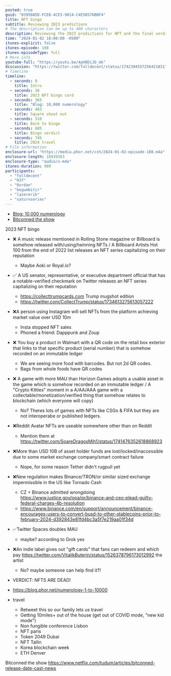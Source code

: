 ```yaml
---
posted: true
guid: "83958A5D-FCE8-4CE3-9814-C4E50576BBF4"
title: NFT bingo
subtitle: Reviewing 2023 predictions
# The description can be up to 400 characters
description: Reviewing the 2023 predictions for NFT and the final verdicts on the bingo card. Also looking at travel plans for the upcoming year.
time: "2024-01-02 18:00:00 -0500"
itunes-explicit: false
itunes-episode: 108
itunes-episodeType: full
# More info
youtube-full: "https://youtu.be/4pH8DiJD_mk"
discussion: "https://twitter.com/fulldecent/status/1742394557256421831"
# Timeline
timeline:
  - seconds: 0
    title: Intro
  - seconds: 36
    title: 2023 NFT bingo card
  - seconds: 365
    title: "Blog: 10,000 numerology"
  - seconds: 483
    title: Square shout out
  - seconds: 510
    title: Back to bingo
  - seconds: 685
    title: Bingo verdict
  - seconds: 745
    title: 2024 travel
# File information
enclosure-url: "https://media.phor.net/csh/2024-01-02-episode-108.m4a"
enclosure-length: 18939163
enclosure-type: "audio/x-m4a"
itunes-duration: 909
participants:
  - "fulldecent"
  - "037"
  - "0xrdan"
  - "begumbitir"
  - "lazererik"
  - "saturnseries"
---
```


- [Blog: 10,000 numerology](https://blog.phor.net/numerology-1-to-10000)
- [Bitconned the show](https://www.netflix.com/tudum/articles/bitconned-release-date-cast-news)

<!--end of quick notes-->

2023 NFT bingo

- ❌ A music release mentioned in Rolling Stone magazine or Billboard is somehow released with/using/twinning NFTs / A Billboard Artists Hot 100 from the end of 2022 list releases an NFT series capitalizing on their reputation
  - Maybe Aoki or Royal.io?
- ✅ A US senator, representative, or executive department official that has a notable-verified checkmark on Twitter releases an NFT series capitalizing on their reputation
  - https://collecttrumpcards.com Trump mugshot edition
  - https://twitter.com/CollectTrump/status/1734613275613057222 
- ❌A person using Instagram will sell NFTs from the platform achieving market value over USD 10m
  - Insta stopped NFT sales
  - Phoned a friend: Dapppunk and Zoup
- ❌ You buy a product in Walmart with a QR code on the retail box exterior that links to that specific product (serial number) that is somehow recorded on an immutable ledger
  - We are seeing more food with barcodes. But not 2d QR codes.
  - Bags from whole foods have QR codes
- ❌ A game with more MAU than Horizon Games adopts a usable asset in the game which is somehow recorded on an immutable ledger / A "Crypto Kitties" moment in a A/AA/AAA game with a collectable/monetization/verified thing that somehow relates to blockchain (which everyone will copy)
  - No? Theres lots of games with NFTs like CSGo & FIFA but they are not interoperabe or published ledgers.
- ❌Reddit Avatar NFTs are useable somewhere other than on Reddit
  - Mention them at https://twitter.com/SoareDragosMih1/status/1741476352618868923 
- ❌More than USD 10B of asset holder funds are lost/locked/inaccessible due to some market exchange company/smart contract failure
  - Nope, for some reason Tether didn't rugpull yet
- ❌New regulation makes Binance/TRON/or similar sized exchange impermissible in the US like Tornado Cash
  - CZ + Binance admitted wrongdoing https://www.justice.gov/opa/pr/binance-and-ceo-plead-guilty-federal-charges-4b-resolution 
  - https://www.binance.com/en/support/announcement/binance-encourages-users-to-convert-busd-to-other-stablecoins-prior-to-february-2024-d392843e81fd4bc3a5f7e219aa01f34d 
- ✅Twitter Spaces doubles MAU
  - maybe? according to Grok yes
- ❌An indie label gives out "gift cards" that fans can redeem and which pay https://twitter.com/VitalikButerin/status/1526378796173012992 the artist
  - No? maybe someone can help find it?!

- VERDICT: NFTS ARE DEAD!
- https://blog.phor.net/numerology-1-to-10000 
- travel
  - Retweet this so our family lets us travel
  - Getting 10miles+ out of the house (get out of COVID mode, "new kid mode")
  - Non fungible conference Lisbon
  - NFT paris
  - Token 2049 Dubai
  - NFT Tallin
  - Korea blockchain week
  - ETH Denver

Bitconned the show https://www.netflix.com/tudum/articles/bitconned-release-date-cast-news 